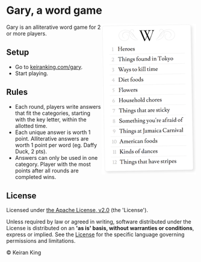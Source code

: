 # Gary, a word game

<img src="images/screenshot.png" align="right" width="250" height="400">

Gary is an alliterative word game for 2 or more players.

## Setup
* Go to [keiranking.com/gary](http://www.keiranking.com/gary/).
* Start playing.

## Rules
* Each round, players write answers that fit the categories, starting with the key letter, within the allotted time.
* Each unique answer is worth 1 point. Alliterative answers are worth 1 point per word (eg. Daffy Duck, 2 pts).
* Answers can only be used in one category. Player with the most points after all rounds are completed wins.

## License
Licensed under [the Apache License, v2.0](http://www.apache.org/licenses/LICENSE-2.0) (the 'License').

Unless required by law or agreed in writing, software distributed under the License
is distributed on an **'as is' basis, without warranties or conditions**, express or implied.
See the [License](LICENSE.txt) for the specific language governing permissions and limitations.

&copy; Keiran King
